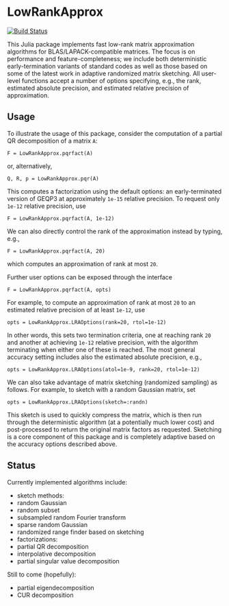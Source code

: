# LowRankApprox

[![Build Status](https://travis-ci.org/klho/LowRankApprox.jl.svg?branch=master)](https://travis-ci.org/klho/LowRankApprox.jl)

This Julia package implements fast low-rank matrix approximation algorithms for BLAS/LAPACK-compatible matrices. The focus is on performance and feature-completeness; we include both deterministic early-termination variants of standard codes as well as those based on some of the latest work in adaptive randomized matrix sketching. All user-level functions accept a number of options specifying, e.g., the rank, estimated absolute precision, and estimated relative precision of approximation.

## Usage

To illustrate the usage of this package, consider the computation of a partial QR decomposition of a matrix `A`:
```
F = LowRankApprox.pqrfact(A)
```
or, alternatively,
```
Q, R, p = LowRankApprox.pqr(A)
```
This computes a factorization using the default options: an early-terminated version of GEQP3 at approximately `1e-15` relative precision. To request only `1e-12` relative precision, use
```
F = LowRankApprox.pqrfact(A, 1e-12)
```
We can also directly control the rank of the approximation instead by typing, e.g.,
```
F = LowRankApprox.pqrfact(A, 20)
```
which computes an approximation of rank at most `20`.

Further user options can be exposed through the interface
```
F = LowRankApprox.pqrfact(A, opts)
```
For example, to compute an approximation of rank at most `20` to an estimated relative precision of at least `1e-12`, use
```
opts = LowRankApprox.LRAOptions(rank=20, rtol=1e-12)
```
In other words, this sets two termination criteria, one at reaching rank `20` and another at achieving `1e-12` relative precision, with the algorithm terminating when either one of these is reached. The most general accuracy setting includes also the estimated absolute precision, e.g.,
```
opts = LowRankApprox.LRAOptions(atol=1e-9, rank=20, rtol=1e-12)
```

We can also take advantage of matrix sketching (randomized sampling) as follows. For example, to sketch with a random Gaussian matrix, set
```
opts = LowRankApprox.LRAOptions(sketch=:randn)
```
This sketch is used to quickly compress the matrix, which is then run through the deterministic algorithm (at a potentially much lower cost) and post-processed to return the original matrix factors as requested. Sketching is a core component of this package and is completely adaptive based on the accuracy options described above.

## Status

Currently implemented algorithms include:
- sketch methods:
 - random Gaussian
 - random subset
 - subsampled random Fourier transform
 - sparse random Gaussian
- randomized range finder based on sketching
- factorizations:
 - partial QR decomposition
 - interpolative decomposition
 - partial singular value decomposition

Still to come (hopefully):
- partial eigendecomposition
- CUR decomposition